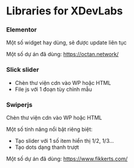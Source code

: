 Libraries for XDevLabs
===

### Elementor
Một số widget hay dùng, sẽ được update liên tục

Một số dự án đã dùng: https://octan.network/

### Slick slider
- Chèn thư viện cdn vào WP hoặc HTML
- File js với 1 đoạn tùy chỉnh mẫu

### Swiperjs
Chèn thư viện cdn vào WP hoặc HTML

Một số tính năng nổi bật riêng biệt:
- Tạo slider với 1 số item hiển thị 1/2, 1/3...
- Tạo dots dạng thanh trượt

Một số dự án đã dùng: https://www.fikkerts.com/